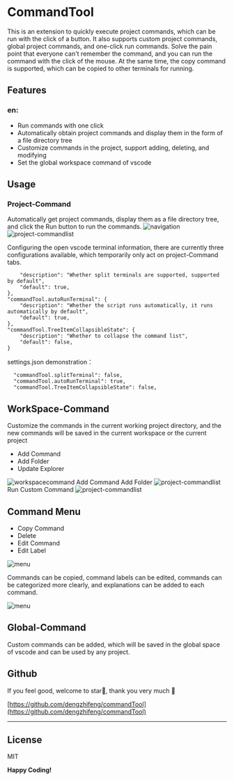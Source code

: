 # CommandTool


This is an extension to quickly execute project commands, which can be run with the click of a button. It also supports custom project commands, global project commands, and one-click run commands. Solve the pain point that everyone can't remember the command, and you can run the command with the click of the mouse. At the same time, the copy command is supported, which can be copied to other terminals for running.



## Features

### en:
- Run commands with one click
- Automatically obtain project commands and display them in the form of a file directory tree
- Customize commands in the project, support adding, deleting, and modifying
- Set the global workspace command of vscode


## Usage
### Project-Command 
Automatically get project commands, display them as a file directory tree, and click the Run button to run the commands.
![navigation](resources/readme/projectaCommand.png)
![project-commandlist](resources/readme/execute-com.gif)

Configuring the open vscode terminal information, there are currently three configurations available, which temporarily only act on project-Command tabs.
```"commandTool.splitTerminal": {
    "description": "Whether split terminals are supported, supported by default",
    "default": true,
},
"commandTool.autoRunTerminal": {
    "description": "Whether the script runs automatically, it runs automatically by default",
    "default": true,
},
"commandTool.TreeItemCollapsibleState": {
    "description": "Whether to collapse the command list",
    "default": false,
}
```
settings.json demonstration：
```
  "commandTool.splitTerminal": false,
  "commandTool.autoRunTerminal": true,
  "commandTool.TreeItemCollapsibleState": false,
```

## WorkSpace-Command
Customize the commands in the current working project directory, and the new commands will be saved in the current workspace or the current project


- Add Command 
- Add Folder 
- Update Explorer


![workspacecommand](resources/readme/workspacecommand.jpg)
Add Command
Add Folder
![project-commandlist](resources/readme/add-com.gif)
Run Custom Command 
![project-commandlist](resources/readme/custom-com.gif)


## Command Menu

- Copy Command
- Delete
- Edit Command
- Edit Label


![menu](resources/readme/menu.jpg)

Commands can be copied, command labels can be edited, commands can be categorized more clearly, and explanations can be added to each command.

![menu](resources/readme/edit-com.gif)

## Global-Command
Custom commands can be added, which will be saved in the global space of vscode and can be used by any project.

## Github
If you feel good, welcome to star🌟, thank you very much 🙏

[https://github.com/dengzhifeng/commandTool](https://github.com/dengzhifeng/commandTool)


-----------------------------------------------------------------------------------------------------------
## License
MIT

**Happy Coding!**  


